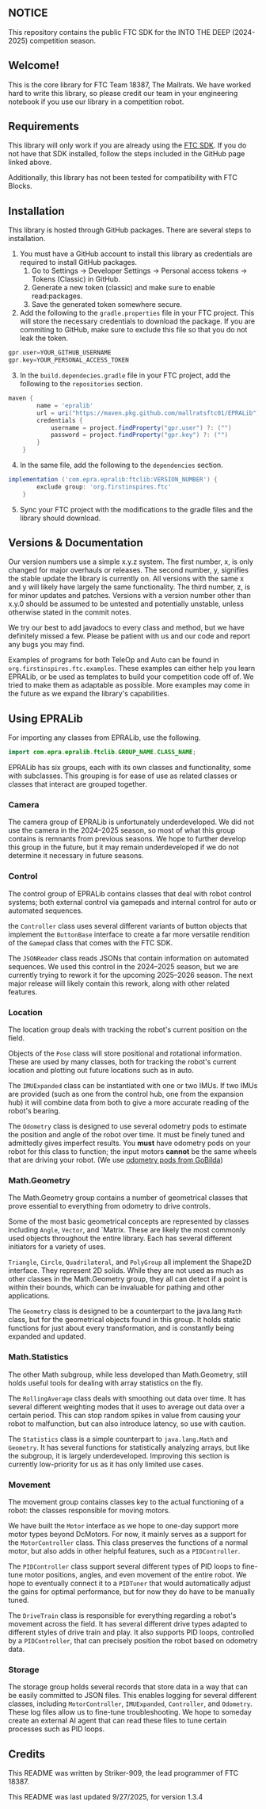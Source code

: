## NOTICE

This repository contains the public FTC SDK for the INTO THE DEEP (2024-2025) competition season.

## Welcome!
This is the core library for FTC Team 18387, The Mallrats. We have worked hard to 
write this library, so please credit our team in your engineering notebook if you 
use our library in a competition robot.

## Requirements
This library will only work if you are already using the [FTC SDK](https://github.com/FIRST-Tech-Challenge/FtcRobotController). If you do not 
have that SDK installed, follow the steps included in the GitHub page linked above.

Additionally, this library has not been tested for compatibility with FTC Blocks.

## Installation
This library is hosted through GitHub packages. There are several steps to 
installation.
1) You must have a GitHub account to install this library as credentials are required to install GitHub packages. 
   1) Go to Settings → Developer Settings → Personal access tokens → Tokens (Classic) in GitHub.
   2) Generate a new token (classic) and make sure to enable read:packages.
   3) Save the generated token somewhere secure.
2) Add the following to the `gradle.properties` file in your FTC project. This will store the necessary credentials to download the package. If you are commiting to GitHub, make sure to exclude this file so that you do not leak the token.
```groovy
gpr.user=YOUR_GITHUB_USERNAME
gpr.key=YOUR_PERSONAL_ACCESS_TOKEN
```
3) In the `build.dependecies.gradle` file in your FTC project, add the following to the `repositories` section.
```groovy
maven {
        name = 'epralib'
        url = uri("https://maven.pkg.github.com/mallratsftc01/EPRALib")
        credentials {
            username = project.findProperty("gpr.user") ?: ("")
            password = project.findProperty("gpr.key") ?: ("")
        }
    }
```
4) In the same file, add the following to the `dependencies` section.
```groovy
implementation ('com.epra.epralib:ftclib:VERSION_NUMBER') {
        exclude group: 'org.firstinspires.ftc'
    }
```
5) Sync your FTC project with the modifications to the gradle files and the library should download.

## Versions & Documentation
Our version numbers use a simple x.y.z system. The first number, x, is only changed
for major overhauls or releases. The second number, y, signifies the stable update
the library is currently on. All versions with the same x and y will likely have
largely the same functionality. The third number, z, is for minor updates and patches.
Versions with a version number other than x.y.0 should be assumed to be untested and 
potentially unstable, unless otherwise stated in the commit notes.

We try our best to add javadocs to every class and method, but we have definitely 
missed a few. Please be patient with us and our code and report any bugs you may find.

Examples of programs for both TeleOp and Auto can be found in `org.firstinspires.ftc.examples`. These
examples can either help you learn EPRALib, or be used as templates to build your competition code off of.
We tried to make them as adaptable as possible. More examples may come in the future as we expand
the library's capabilities.

## Using EPRALib
For importing any classes from EPRALib, use the following.
```java
import com.epra.epralib.ftclib.GROUP_NAME.CLASS_NAME;
```
EPRALib has six groups, each with its own classes and functionality, some with subclasses.
This grouping is for ease of use as related classes or classes that interact are grouped together.

### Camera
The camera group of EPRALib is unfortunately underdeveloped. We did not use the camera
in the 2024–2025 season, so most of what this group contains is remnants from previous seasons.
We hope to further develop this group in the future, but it may remain underdeveloped 
if we do not determine it necessary in future seasons.

### Control
The control group of EPRALib contains classes that deal with robot control systems;
both external control via gamepads and internal control for auto or automated sequences.

the `Controller` class uses several different variants of button objects that implement
the `ButtonBase` interface to create a far more versatile rendition of the `Gamepad`
class that comes with the FTC SDK.

The `JSONReader` class reads JSONs that contain information on automated sequences.
We used this control in the 2024–2025 season, but we are currently trying to rework
it for the upcoming 2025–2026 season. The next major release will likely contain this
rework, along with other related features.

### Location
The location group deals with tracking the robot's current position on the field. 

Objects of the `Pose` class will store positional and rotational information. These
are used by many classes, both for tracking the robot's current location and plotting
out future locations such as in auto.

The `IMUExpanded` class can be instantiated with one or two IMUs. If two IMUs are 
provided (such as one from the control hub, one from the expansion hub) it will 
combine data from both to give a more accurate reading of the robot's bearing.

The `Odometry` class is designed to use several odometry pods to estimate the 
position and angle of the robot over time. It must be finely tuned and admittedly
gives imperfect results. You **must** have odometry pods on your robot for this class
to function; the input motors **cannot** be the same wheels that are driving your robot.
(We use [odometry pods from GoBilda](https://www.gobilda.com/swingarm-odometry-pod-48mm-wheel/?srsltid=AfmBOopwrWH-dUgehXGA4tMLjG1rMUBG9X-ZUxcD-wNPosKLqxUTrX8I))

### Math.Geometry
The Math.Geometry group contains a number of geometrical classes that prove essential
to everything from odometry to drive controls.

Some of the most basic geometrical concepts are represented by classes including `Angle`,
`Vector`, and `Matrix. These are likely the most commonly used objects throughout the entire
library. Each has several different initiators for a variety of uses.

`Triangle`, `Circle`, `Quadrilateral`, and `PolyGroup` all implement the Shape2D 
interface. They represent 2D solids. While they are not used as much as other classes
in the Math.Geometry group, they all can detect if a point is
within their bounds, which can be invaluable for pathing and other applications.

The `Geometry` class is designed to be a counterpart to the java.lang `Math` class,
but for the geometrical objects found in this group. It holds static functions for
just about every transformation, and is constantly being expanded and updated.

### Math.Statistics
The other Math subgroup, while less developed than Math.Geometry, still holds useful
tools for dealing with array statistics on the fly.

The `RollingAverage` class deals with smoothing out data over time. It has several
different weighting modes that it uses to average out data over a certain period.
This can stop random spikes in value from causing your robot to malfunction, but
can also introduce latency, so use with caution.

The `Statistics` class is a simple counterpart to `java.lang.Math` and `Geometry`.
It has several functions for statistically analyzing arrays, but like the subgroup,
it is largely underdeveloped. Improving this section is currently low-priority for
us as it has only limited use cases.

### Movement

The movement group contains classes key to the actual functioning of a robot: 
the classes responsible for moving motors.

We have built the `Motor` interface as we hope to one-day support more motor types
beyond DcMotors. For now, it mainly serves as a support for the `MotorController` 
class. This class preserves the functions of a normal motor, but also adds in
other helpful features, such as a `PIDController`.

The `PIDController` class support several different types of PID loops to fine-tune
motor positions, angles, and even movement of the entire robot. We hope to eventually
connect it to a `PIDTuner` that would automatically adjust the gains for optimal
performance, but for now they do have to be manually tuned.

The `DriveTrain` class is responsible for everything regarding a robot's movement 
across the field. It has several different drive types adapted to different styles
of drive train and play. It also supports PID loops, controlled by a `PIDController`,
that can precisely position the robot based on odometry data.

### Storage
The storage group holds several records that store data in a way that can be easily
committed to JSON files. This enables logging for several different classes, including 
`MotorController`, `IMUExpanded`, `Controller`, and `Odometry`. These log files allow us 
to fine-tune troubleshooting. We hope to someday create an external AI agent
that can read these files to tune certain processes such as PID loops.

## Credits
This README was written by Striker-909, the lead programmer of FTC 18387. 

This README was last updated 9/27/2025, for version 1.3.4
